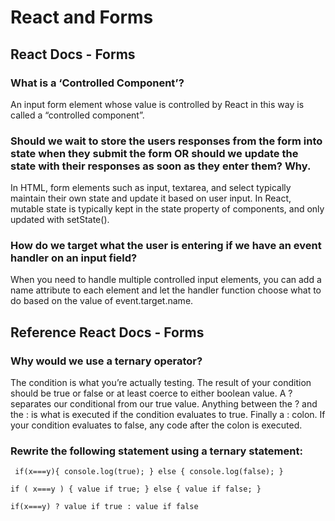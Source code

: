 # React and Forms
## React Docs - Forms

### What is a ‘Controlled Component’?

An input form element whose value is controlled by React in this way is called a “controlled component”.

### Should we wait to store the users responses from the form into state when they submit the form OR should we update the state with their responses as soon as they enter them? Why.

In HTML, form elements such as input, textarea, and select typically maintain their own state and update it based on user input. 
In React, mutable state is typically kept in the state property of components, and only updated with setState().


### How do we target what the user is entering if we have an event handler on an input field?

When you need to handle multiple controlled input elements, you can add a name attribute to each element and let the handler function choose what to do based on the value of event.target.name.

## Reference React Docs - Forms


### Why would we use a ternary operator?

The condition is what you’re actually testing. The result of your condition should be true or false or at least coerce to either boolean value. A ? separates our conditional from our true value. Anything between the ? and the : is what is executed if the condition evaluates to true. Finally a : colon. If your condition evaluates to false, any code after the colon is executed.

### Rewrite the following statement using a ternary statement:
~~~
 if(x===y){ console.log(true); } else { console.log(false); }

if ( x===y ) { value if true; } else { value if false; }

if(x===y) ? value if true : value if false

~~~
